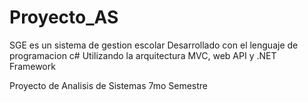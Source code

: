 # Proyecto_AS

SGE es un sistema de gestion escolar
Desarrollado con el lenguaje de programacion c#
Utilizando la arquitectura MVC, web API y .NET Framework


Proyecto de Analisis de Sistemas 7mo Semestre
